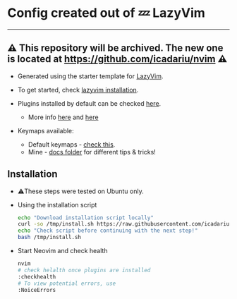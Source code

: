 # Config created out of 💤 LazyVim

----------------------------
⚠️ 
This repository will be archived. The new one is located at <https://github.com/icadariu/nvim>
⚠️
----------------------------

* Generated using the starter template for [LazyVim](https://github.com/LazyVim/LazyVim).
* To get started, check [lazyvim installation](https://lazyvim.github.io/installation).

* Plugins installed by default can be checked [here](https://www.lazyvim.org/plugins).
  * More info [here](https://lazy.folke.io/spec) and [here](http://www.lazyvim.org/configuration/plugins)

* Keymaps available:
  * Default keymaps - [check this](https://www.lazyvim.org/keymaps#general).
  * Mine - [docs folder](/docs/Good_to_know.md) for different tips & tricks!

## Installation

* :warning:These steps were tested on Ubuntu only.

* Using the installation script

  ```sh
  echo "Download installation script locally"
  curl -so /tmp/install.sh https://raw.githubusercontent.com/icadariu/nvim/refs/heads/main/scripts/install.sh
  echo "Check script before continuing with the next step!"
  bash /tmp/install.sh
  ```

* Start Neovim and check health

  ```sh
  nvim
  # check helalth once plugins are installed
  :checkhealth
  # To view potential errors, use
  :NoiceErrors
  ```
